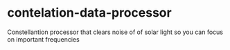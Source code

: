 # contelation-data-processor
Constellantion processor that clears noise of of solar light so you can focus on important frequencies
